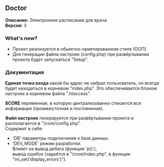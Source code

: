 ## Doctor 
__Описание:__ Электронное расписание для врача  
__Версия:__ 3 

### What's new? 
- Проект реализуется в обьектно-ориетированном стиле (ООП).
- Для генерации файла настроек (config.php) при развёртывании проекта будет запускаться "Setup".

### Документация 
__Единая точка входа__ какой бы адрес не набрал пользователь, он всегда будет находиться в корневом "index.php". Это обеспечивается блоком настроек в корневом файле ".htaccess".

__$CORE__ переменная, в которую централизованно стекается вся информация (промежуточная и постояннная).

__Файл настроек__ генерируется при развёртывании проекта и располагается в "/core/config.php".  
Содержит в себе:  
- 'DB' параметры подключения к базе данных. 
- 'DEV_MODE' режим разработки.  
Влияет на вывод дебага (функция 'p()'),  
вывод ошибок (задаётся в "/core/index.php", в функции "ini_set('display_errors')").